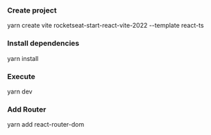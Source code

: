 ### Create project
yarn create vite rocketseat-start-react-vite-2022 --template react-ts

### Install dependencies
yarn install

### Execute
yarn dev

### Add Router
yarn add react-router-dom